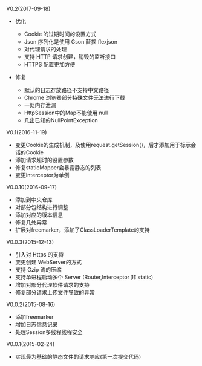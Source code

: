 V0.2(2017-09-18)

* 优化
    * Cookie 的过期时间的设置方式
    * Json 序列化是使用 Gson 替换 flexjson
    * 对代理请求的处理
    * 支持 HTTP 请求创建，销毁的监听接口
    * HTTPS 配置更加方便

* 修复
    * 默认的日志存放路径不支持中文路径
    * Chrome 浏览器部分特殊文件无法进行下载
    * 一处内存泄漏
    * HttpSession中的Map不能使用 null
    * 几出已知的NullPointException


V0.1(2016-11-19)

* 变更Cookie的生成机制，及使用request.getSession()，后才添加用于标示会话的Cookie
* 添加请求超时的设置参数
* 修复staticMapper会暴露静态的列表
* 变更Interceptor为单例

V0.0.10(2016-09-17)

* 添加到中央仓库
* 对部分包结构进行调整
* 添加对应的版本信息
* 修复几处异常
* 扩展对freemarker，添加了ClassLoaderTemplate的支持

V0.0.3(2015-12-13)

* 引入对 Https 的支持
* 变更创建 WebServer的方式
* 支持 Gzip 流的压缩
* 支持单进程启动多个 Server (Router,Interceptor 非 static)
* 增加对部分代理软件请求的支持
* 修复部分请求上传文件导致的异常

V0.0.2(2015-08-16)

* 添加freemarker
* 增加日志信息记录
* 处理Session多线程线程安全

V0.0.1(2015-02-24)

* 实现最为基础的静态文件的请求响应(第一次提交代码)